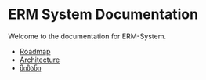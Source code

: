 # ERM System Documentation

Welcome to the documentation for ERM-System.

- [Roadmap](roadmap.md)
- [Architecture](architecture.md)
- [მიზანი](მიზანი.md)
